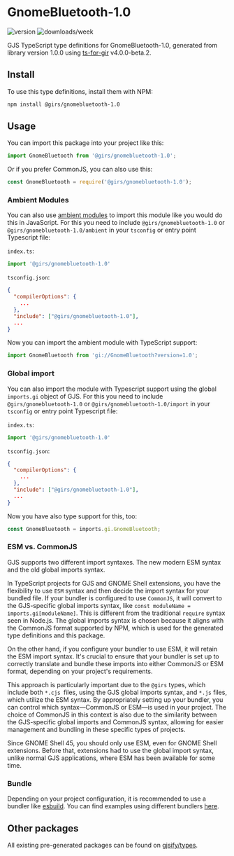 
# GnomeBluetooth-1.0

![version](https://img.shields.io/npm/v/@girs/gnomebluetooth-1.0)
![downloads/week](https://img.shields.io/npm/dw/@girs/gnomebluetooth-1.0)


GJS TypeScript type definitions for GnomeBluetooth-1.0, generated from library version 1.0.0 using [ts-for-gir](https://github.com/gjsify/ts-for-gir) v4.0.0-beta.2.


## Install

To use this type definitions, install them with NPM:
```bash
npm install @girs/gnomebluetooth-1.0
```

## Usage

You can import this package into your project like this:
```ts
import GnomeBluetooth from '@girs/gnomebluetooth-1.0';
```

Or if you prefer CommonJS, you can also use this:
```ts
const GnomeBluetooth = require('@girs/gnomebluetooth-1.0');
```

### Ambient Modules

You can also use [ambient modules](https://github.com/gjsify/ts-for-gir/tree/main/packages/cli#ambient-modules) to import this module like you would do this in JavaScript.
For this you need to include `@girs/gnomebluetooth-1.0` or `@girs/gnomebluetooth-1.0/ambient` in your `tsconfig` or entry point Typescript file:

`index.ts`:
```ts
import '@girs/gnomebluetooth-1.0'
```

`tsconfig.json`:
```json
{
  "compilerOptions": {
    ...
  },
  "include": ["@girs/gnomebluetooth-1.0"],
  ...
}
```

Now you can import the ambient module with TypeScript support: 

```ts
import GnomeBluetooth from 'gi://GnomeBluetooth?version=1.0';
```

### Global import

You can also import the module with Typescript support using the global `imports.gi` object of GJS.
For this you need to include `@girs/gnomebluetooth-1.0` or `@girs/gnomebluetooth-1.0/import` in your `tsconfig` or entry point Typescript file:

`index.ts`:
```ts
import '@girs/gnomebluetooth-1.0'
```

`tsconfig.json`:
```json
{
  "compilerOptions": {
    ...
  },
  "include": ["@girs/gnomebluetooth-1.0"],
  ...
}
```

Now you have also type support for this, too:

```ts
const GnomeBluetooth = imports.gi.GnomeBluetooth;
```


### ESM vs. CommonJS

GJS supports two different import syntaxes. The new modern ESM syntax and the old global imports syntax.

In TypeScript projects for GJS and GNOME Shell extensions, you have the flexibility to use `ESM` syntax and then decide the import syntax for your bundled file. If your bundler is configured to use `CommonJS`, it will convert to the GJS-specific global imports syntax, like `const moduleName = imports.gi[moduleName]`. This is different from the traditional `require` syntax seen in Node.js. The global imports syntax is chosen because it aligns with the CommonJS format supported by NPM, which is used for the generated type definitions and this package.

On the other hand, if you configure your bundler to use ESM, it will retain the ESM import syntax. It's crucial to ensure that your bundler is set up to correctly translate and bundle these imports into either CommonJS or ESM format, depending on your project's requirements.

This approach is particularly important due to the `@girs` types, which include both `*.cjs `files, using the GJS global imports syntax, and `*.js` files, which utilize the ESM syntax. By appropriately setting up your bundler, you can control which syntax—CommonJS or ESM—is used in your project. The choice of CommonJS in this context is also due to the similarity between the GJS-specific global imports and CommonJS syntax, allowing for easier management and bundling in these specific types of projects.

Since GNOME Shell 45, you should only use ESM, even for GNOME Shell extensions. Before that, extensions had to use the global import syntax, unlike normal GJS applications, where ESM has been available for some time.

### Bundle

Depending on your project configuration, it is recommended to use a bundler like [esbuild](https://esbuild.github.io/). You can find examples using different bundlers [here](https://github.com/gjsify/ts-for-gir/tree/main/examples).

## Other packages

All existing pre-generated packages can be found on [gjsify/types](https://github.com/gjsify/types).

